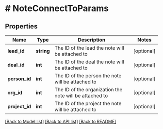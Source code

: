 # # NoteConnectToParams

## Properties

Name | Type | Description | Notes
------------ | ------------- | ------------- | -------------
**lead_id** | **string** | The ID of the lead the note will be attached to | [optional]
**deal_id** | **int** | The ID of the deal the note will be attached to | [optional]
**person_id** | **int** | The ID of the person the note will be attached to | [optional]
**org_id** | **int** | The ID of the organization the note will be attached to | [optional]
**project_id** | **int** | The ID of the project the note will be attached to | [optional]

[[Back to Model list]](../README.md#documentation-for-models) [[Back to API list]](../README.md#documentation-for-api-endpoints) [[Back to README]](../README.md)
